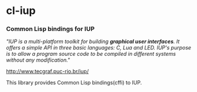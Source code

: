 cl-iup
======

<h3>Common Lisp bindings for IUP</h3>

<i>"IUP is a multi-platform toolkit for building <b>graphical user interfaces</b>. 
It offers a simple API in three basic languages: C, Lua and LED. IUP's purpose is to allow a program source code to be compiled in different systems without any modification."</i>

<a href='http://www.tecgraf.puc-rio.br/iup/'> http://www.tecgraf.puc-rio.br/iup/ </a>


This library provides Common Lisp bindings(cffi) to IUP.



